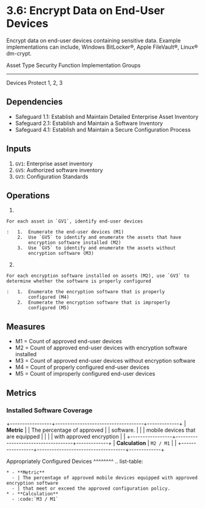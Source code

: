 # 3.6: Encrypt Data on End-User Devices

Encrypt data on end-user devices containing sensitive data. Example
implementations can include, Windows BitLocker®, Apple FileVault®,
Linux® dm-crypt.

  Asset Type   Security Function   Implementation Groups
  ------------ ------------------- -----------------------
  Devices      Protect             1, 2, 3

## Dependencies

-   Safeguard 1.1: Establish and Maintain Detailed Enterprise Asset
    Inventory
-   Safeguard 2.1: Establish and Maintain a Software Inventory
-   Safeguard 4.1: Establish and Maintain a Secure Configuration Process

## Inputs

1.  `GV1`: Enterprise asset inventory
2.  `GV5`: Authorized software inventory
3.  `GV3`: Configuration Standards

## Operations

1.  

    For each asset in `GV1`, identify end-user devices

    :   1.  Enumerate the end-user devices (M1)
        2.  Use `GV5` to identify and enumerate the assets that have
            encryption software installed (M2)
        3.  Use `GV5` to identify and enumerate the assets without
            encryption software (M3)

2.  

    For each encryption software installed on assets (M2), use `GV3` to determine whether the software is properly configured

    :   1.  Enumerate the encryption software that is properly
            configured (M4)
        2.  Enumerate the encryption software that is improperly
            configured (M5)

## Measures

-   M1 = Count of approved end-user devices
-   M2 = Count of approved end-user devices with encryption software
    installed
-   M3 = Count of approved end-user devices without encryption software
-   M4 = Count of properly configured end-user devices
-   M5 = Count of improperly configured end-user devices

## Metrics

### Installed Software Coverage

+-----------------+------------------------------------+-------------+
| **Metric**      | | The percentage of approved       | | software. |
|                 |   mobile devices that are equipped |             |
|                 |   with approved encryption         |             |
+-----------------+------------------------------------+-------------+
| **Calculation** | `M2 / M1`                          |             |
+-----------------+------------------------------------+-------------+

Appropriately Configured Devices \^\^\^\^\^\^\^\^ .. list-table:

    * - **Metric**
      - | The percentage of approved mobile devices equipped with approved encryption software
      - | that meet or exceed the approved configuration policy.
    * - **Calculation**
      - :code:`M3 / M1`
